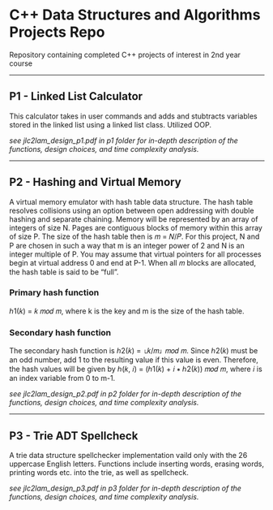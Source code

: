 # C++ Data Structures and Algorithms Projects Repo
Repository containing completed C++ projects of interest in 2nd year course

---
## P1 - Linked List Calculator
This calculator takes in user commands and adds and stubtracts variables stored in the linked list using a linked list class. Utilized OOP.

_see jlc2lam_design_p1.pdf in p1 folder for in-depth description of the functions, design choices, and time complexity analysis._

---
## P2 - Hashing and Virtual Memory
A virtual memory emulator with hash table data structure. The hash table resolves collisions using an option between open addressing with double hashing and separate chaining. Memory will be represented by an array of integers of size N. Pages are contiguous blocks of memory within this array of size P. The size of the hash table then is 𝑚 = 𝑁/𝑃. For this project, N and P are chosen in such a way that m is an integer power of 2 and N is an integer multiple of P. You may assume that virtual pointers for all processes begin at virtual address 0 and end at P-1. When all 𝑚 blocks are allocated, the hash table is said to be “full”.
### Primary hash function
ℎ1(𝑘) = 𝑘 𝑚𝑜𝑑 𝑚, where k is the key and m is the size of the hash table.
### Secondary hash function
The secondary hash function is ℎ2(𝑘) = ⌊𝑘/𝑚⌋ 𝑚𝑜𝑑 𝑚. Since ℎ2(𝑘) must be an odd number, add 1 to the resulting value if this value is even. Therefore, the hash values will be given by ℎ(𝑘, 𝑖) = (ℎ1(𝑘) + 𝑖 ∗ ℎ2(𝑘)) 𝑚𝑜𝑑 𝑚, where 𝑖 is an index variable from 0 to m-1.

_see jlc2lam_design_p2.pdf in p2 folder for in-depth description of the functions, design choices, and time complexity analysis._

---
## P3 - Trie ADT Spellcheck
A trie data structure spellchecker implementation vaild only with the 26 uppercase English letters. Functions include inserting words, erasing words, printing words etc. into the trie, as well as spellcheck.

_see jlc2lam_design_p3.pdf in p3 folder for in-depth description of the functions, design choices, and time complexity analysis._
